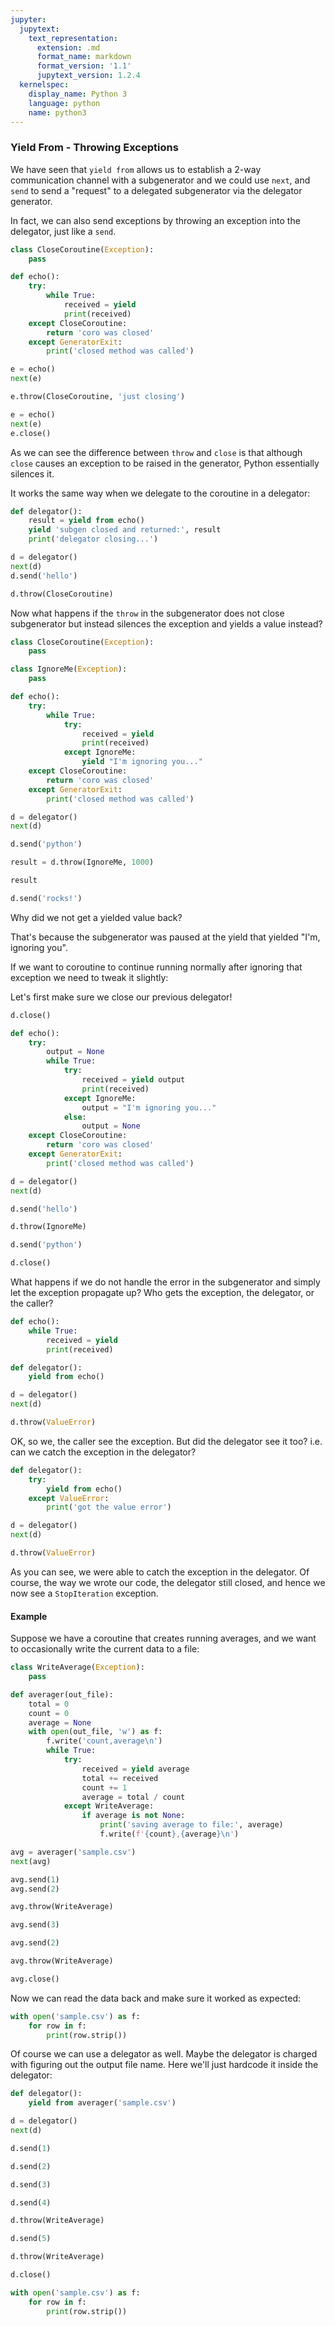 ```yaml
---
jupyter:
  jupytext:
    text_representation:
      extension: .md
      format_name: markdown
      format_version: '1.1'
      jupytext_version: 1.2.4
  kernelspec:
    display_name: Python 3
    language: python
    name: python3
---
```


### Yield From - Throwing Exceptions


We have seen that `yield from` allows us to establish a 2-way communication channel with a subgenerator and we could use `next`, and `send` to send a "request" to a delegated subgenerator via the delegator generator.

In fact, we can also send exceptions by throwing an exception into the delegator, just like a `send`.

```python
class CloseCoroutine(Exception):
    pass

def echo():
    try:
        while True:
            received = yield
            print(received)
    except CloseCoroutine:
        return 'coro was closed'
    except GeneratorExit:
        print('closed method was called')
```

```python
e = echo()
next(e)
```

```python
e.throw(CloseCoroutine, 'just closing')
```

```python
e = echo()
next(e)
e.close()
```

As we can see the difference between `throw` and `close` is that although `close` causes an exception to be raised in the generator, Python essentially silences it.

It works the same way when we delegate to the coroutine in a delegator:

```python
def delegator():
    result = yield from echo()
    yield 'subgen closed and returned:', result
    print('delegator closing...')
```

```python
d = delegator()
next(d)
d.send('hello')
```

```python
d.throw(CloseCoroutine)
```

Now what happens if the `throw` in the subgenerator does not close subgenerator but instead silences the exception and yields a value instead?

```python
class CloseCoroutine(Exception):
    pass

class IgnoreMe(Exception):
    pass

def echo():
    try:
        while True:
            try:
                received = yield
                print(received)
            except IgnoreMe:
                yield "I'm ignoring you..."
    except CloseCoroutine:
        return 'coro was closed'
    except GeneratorExit:
        print('closed method was called')
```

```python
d = delegator()
next(d)
```

```python
d.send('python')
```

```python
result = d.throw(IgnoreMe, 1000)
```

```python
result
```

```python
d.send('rocks!')
```

Why did we not get a yielded value back?

That's because the subgenerator was paused at the yield that yielded "I'm, ignoring you".

If we want to coroutine to continue running normally after ignoring that exception we need to tweak it slightly:


Let's first make sure we close our previous delegator!

```python
d.close()
```

```python
def echo():
    try:
        output = None
        while True:
            try:
                received = yield output
                print(received)
            except IgnoreMe:
                output = "I'm ignoring you..."
            else:
                output = None
    except CloseCoroutine:
        return 'coro was closed'
    except GeneratorExit:
        print('closed method was called')
```

```python
d = delegator()
next(d)
```

```python
d.send('hello')
```

```python
d.throw(IgnoreMe)
```

```python
d.send('python')
```

```python
d.close()
```

What happens if we do not handle the error in the subgenerator and simply let the exception propagate up?
Who gets the exception, the delegator, or the caller?

```python
def echo():
    while True:
        received = yield
        print(received)
```

```python
def delegator():
    yield from echo()
```

```python
d = delegator()
next(d)
```

```python
d.throw(ValueError)
```

OK, so we, the caller see the exception. But did the delegator see it too? i.e. can we catch the exception in the delegator?

```python
def delegator():
    try:
        yield from echo()
    except ValueError:
        print('got the value error')
```

```python
d = delegator()
next(d)
```

```python
d.throw(ValueError)
```

As you can see, we were able to catch the exception in the delegator.
Of course, the way we wrote our code, the delegator still closed, and hence we now see a `StopIteration` exception.


#### Example


Suppose we have a coroutine that creates running averages, and we want to occasionally write the current data to a file:

```python
class WriteAverage(Exception):
    pass

def averager(out_file):
    total = 0
    count = 0
    average = None
    with open(out_file, 'w') as f:
        f.write('count,average\n')
        while True:
            try:
                received = yield average
                total += received
                count += 1
                average = total / count
            except WriteAverage:
                if average is not None:
                    print('saving average to file:', average)
                    f.write(f'{count},{average}\n')
```

```python
avg = averager('sample.csv')
next(avg)
```

```python
avg.send(1)
avg.send(2)
```

```python
avg.throw(WriteAverage)
```

```python
avg.send(3)
```

```python
avg.send(2)
```

```python
avg.throw(WriteAverage)
```

```python
avg.close()
```

Now we can read the data back and make sure it worked as expected:

```python
with open('sample.csv') as f:
    for row in f:
        print(row.strip())
```

Of course we can use a delegator as well.
Maybe the delegator is charged with figuring out the output file name.
Here we'll just hardcode it inside the delegator:

```python
def delegator():
    yield from averager('sample.csv')
```

```python
d = delegator()
next(d)
```

```python
d.send(1)
```

```python
d.send(2)
```

```python
d.send(3)
```

```python
d.send(4)
```

```python
d.throw(WriteAverage)
```

```python
d.send(5)
```

```python
d.throw(WriteAverage)
```

```python
d.close()
```

```python
with open('sample.csv') as f:
    for row in f:
        print(row.strip())
```
